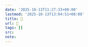 ```yaml
---
date: '2025-10-13T11:27:33+08:00'
lastmod: '2025-10-13T13:04:51+08:00'
title: 󰘚
url: 󰘚
tags: []
src:
note:
---
```

